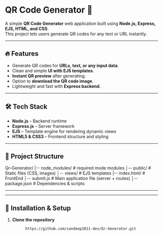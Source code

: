 # QR Code Generator 🚀

A simple **QR Code Generator** web application built using **Node.js, Express, EJS, HTML, and CSS**.  
This project lets users generate QR codes for any text or URL instantly.  

---

## **🔥 Features**
- Generate QR codes for **URLs, text, or any input data**.
- Clean and simple **UI with EJS templates**.
- **Instant QR preview** after generating.
- Option to **download the QR code image**.
- Lightweight and fast with **Express backend**.

---

## **🛠️ Tech Stack**
- **Node.js** – Backend runtime  
- **Express.js** – Server framework  
- **EJS** – Template engine for rendering dynamic views  
- **HTML5 & CSS3** – Frontend structure and styling  

---


## **📂 Project Structure**
Qr-Generator/
|-- node_modules/ # required mode modules
│-- public/ # Static files (CSS, images)
│-- views/ # EJS templates
|-- index.html/ # FrontEnd
│-- submit.js # Main application file (server + routes)
│-- package.json # Dependencies & scripts

---


---

## **🚀 Installation & Setup**

1. **Clone the repository**  
   ```bash
         https://github.com/sandeep2811-dev/Qr-Generator.git
   
   
